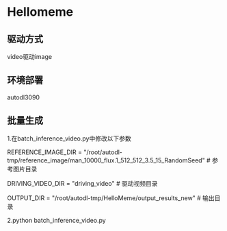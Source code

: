 # Hellomeme
## 驱动方式
video驱动image
## 环境部署
autodl3090
## 批量生成
1.在batch_inference_video.py中修改以下参数

REFERENCE_IMAGE_DIR = "/root/autodl-tmp/reference_image/man_10000_flux.1_512_512_3.5_15_RandomSeed"  # 参考图片目录

DRIVING_VIDEO_DIR = "driving_video"      # 驱动视频目录

OUTPUT_DIR = "/root/autodl-tmp/HelloMeme/output_results_new"            # 输出目录

2.python batch_inference_video.py
